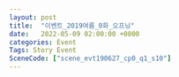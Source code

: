 ```yaml
---
layout: post
title:  "이벤트_2019여름_0화_오프닝"
date:   2022-05-09 02:00:00 +0000
categories: Event
Tags: Story Event
SceneCode: ["scene_evt190627_cp0_q1_s10"]
---
```

